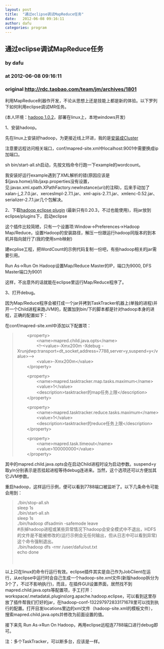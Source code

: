 ```yaml
---
layout: post
title:  "通过eclipse调试MapReduce任务"
date:   2012-06-08 09:16:11
author: dafu
categories: program
---
```


## 通过eclipse调试MapReduce任务
### by dafu
### at 2012-06-08 09:16:11
### original <http://rdc.taobao.com/team/jm/archives/1801>

<div>
<p>利用MapReduce利器作开发，不论从思想上还是技能上都是新的体验。以下罗列下如何利用eclipse调试MR任务。</p>
<p>(本人环境：<a href="http://www.apache.org/dyn/closer.cgi/hadoop/common/">hadoop 1.0.2</a>，部署在linux上，本地windows开发)</p>
<p>1、安装hadoop。</p>
<p>先在linux上安装好hadoop，为更接近线上环进，我的是<a href="http://hadoop.apache.org/common/docs/current/hadoop-yarn/hadoop-yarn-site/ClusterSetup.html">安装成Cluster</a></p>
<p>注意要远程访问相关端口，conf/mapred-site.xml中localhost:9001中需要换成ip加端口。</p>
<p>sh bin/start-all.sh启动，先按文档命令行跑一下example的wordcount。</p>
<p>我安装好运行example遇到了XML解析的错(原因应该是${java.home}/lib/jaxp.properties没有设置，见:javax.xml.xpath.XPathFactory.newInstance(uri)的注释)，后来手动加了xalan-j_2.7.0.jar、xercesImpl-2.7.1.jar、xml-apis-2.7.1.jar、xmlenc-0.52.jar、serializer-2.7.1.jar几个包解决。</p>
<p>2、下载<a href="http://code.google.com/p/hadoop-eclipse-plugin/downloads/list">hadoop eclipse plugin</a> (最新只有0.20.3，不过也能使用)，将jar放到eclipse/plugins下，启动eclipse</p>
<p>这个插件比较简陋，只有一个设置项:Window-&gt;Preferences-&gt;Hadoop Map/Reduce，设置Hadoop的安装路径，解压一份跟运行hadoop同版本的到本机并指向就行了(我的使用smb映射)</p>
<p>建ecplise工程，把WordCount的示例代码复制一份吧，有些hadoop相关的jar需要引用。</p>
<p>Run As-&gt;Run On Hadoop设置Map/Reduce Master的IP，端口为9000, DFS Master端口为9001</p>
<p>这样，不出意外的话就能在eclipse里运行Map/Reduce程序了。</p>
<p>3、打开debug。</p>
<p>因为Map/Reduce程序会被打成一个jar并拷到TaskTracker机器上(单独的进程)并开一个Child进程来跑JVM的，配置加到bin/下的脚本都是针对hadoop本身的进程，正确的配置如下：</p>
<p>在conf/mapred-site.xml中添加以下配置项：</p>
<blockquote><p>        &lt;property&gt;<br>
                &lt;name&gt;mapred.child.java.opts&lt;/name&gt;<br>
                &lt;!–&lt;value&gt;-Xmx200m -Xdebug -Xrunjdwp:transport=dt_socket,address=7788,server=y,suspend=y&lt;/value&gt;–&gt;<br>
                &lt;value&gt;-Xmx200m&lt;/value&gt;<br>
        &lt;/property&gt;</p>
<p>        &lt;property&gt;<br>
                &lt;name&gt;mapred.tasktracker.map.tasks.maximum&lt;/name&gt;<br>
                &lt;value&gt;1&lt;/value&gt;<br>
                &lt;description&gt;tasktracker的map任务上限&lt;/description&gt;<br>
        &lt;/property&gt;</p>
<p>        &lt;property&gt;<br>
                &lt;name&gt;mapred.tasktracker.reduce.tasks.maximum&lt;/name&gt;<br>
                &lt;value&gt;1&lt;/value&gt;<br>
                &lt;description&gt;tasktracker的reduce任务上限&lt;/description&gt;<br>
        &lt;/property&gt;</p>
<p>        &lt;property&gt;<br>
                &lt;name&gt;mapred.task.timeout&lt;/name&gt;<br>
                &lt;value&gt;100000000&lt;/value&gt;<br>
        &lt;/property&gt;</p>
</blockquote>
<p>其中的mapred.child.java.opts会在启动Child进程时设为启动参数。suspend=y取y/n分别表示是否挂起进程等待debug连进来。当然，这个选项还可以方便加其它JVM参数。</p>
<p>重启hadoop，这样运行示例，便可以看到7788端口被监听了。以下几条命令可能会用到：</p>
<blockquote><p>./bin/stop-all.sh<br>
sleep 1s<br>
./bin/start-all.sh<br>
sleep 1s<br>
./bin/hadoop dfsadmin -safemode leave<br>
#杀掉hadoop进程或某些异常情况下hadoop会安全模式中不退出，HDFS的文件是不能被修改的(运行示例会无任何输出，但从日志中可以看到异常)这个命令强制退出。<br>
./bin/hadoop dfs -rmr /user/dafu/out.txt<br>
echo done</p>
<p> </p>
</blockquote>
<p>以上只在linux的命令行运行有效。eclipse插件其实是自己作为JobClient在运行，从eclipse中运行时会自己生成一个hadoop-site.xml文件(新版hadoop拆分为3个了，不过不影响执行)，而且，在插件GUI设置界面，居然找不到mapred.child.java.opts等配置项，手工打开：workspace/.metadata\.plugins\org.apache.hadoop.eclipse，可以看到这里存放了插件帮我们打好的jar，在hadoop-conf-132297972833171678里可以找到执行的配置。打开目发locations里边的xml文件（hadoop-site.xml的模板文件），搜索mapred.child.java.opts并修改为前面设置的值。</p>
<p>接下来先 Run As-&gt;Run On Hadoop，再用eclipse远程连7788端口进行debug即可。</p>
<p>注：多个TaskTracker，可以断多台，应该是一样。</p>
</div>